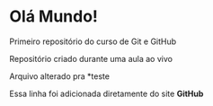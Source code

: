 # Olá Mundo!
Primeiro repositório do curso de Git e GitHub

Repositório criado durante uma aula ao vivo

Arquivo alterado pra *teste

Essa linha foi adicionada diretamente do site **GitHub**
